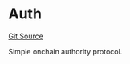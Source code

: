 # Auth
[Git Source](https://github.com/NaniDAO/accounts/blob/4789484b1daa1e7826eeec6833ca9b47824ee8b6/src/authority/Auth.sol)

Simple onchain authority protocol.


